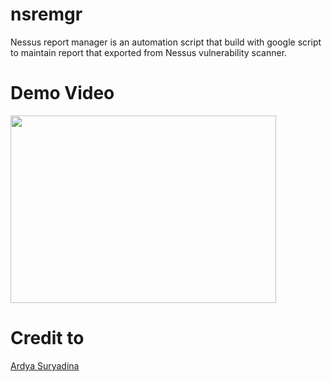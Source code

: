 # nsremgr
Nessus report manager is an automation script that build with google script to maintain report that exported from Nessus vulnerability scanner.

# Demo Video
[<img src="https://img.youtube.com/vi/UShOFlWKdsc/hqdefault.jpg" width="425" height="300"/>](https://youtu.be/UShOFlWKdsc)

# Credit to
[Ardya Suryadina](https://github.com/suryadina)
